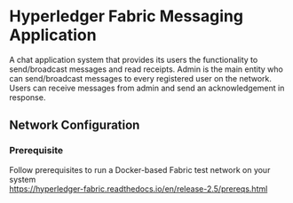 # Hyperledger Fabric Messaging Application

A chat application system that provides its users the functionality to send/broadcast messages and read receipts. Admin is the main entity who can send/broadcast messages to every registered user on the network. Users can receive messages from admin and send an acknowledgement in response.

## Network Configuration

### Prerequisite

Follow prerequisites to run a Docker-based Fabric test network on your system<br/>
https://hyperledger-fabric.readthedocs.io/en/release-2.5/prereqs.html


